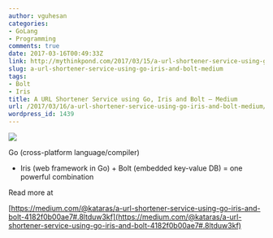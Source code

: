 ```yaml
---
author: vguhesan
categories:
- GoLang
- Programming
comments: true
date: 2017-03-16T00:49:33Z
link: http://mythinkpond.com/2017/03/15/a-url-shortener-service-using-go-iris-and-bolt-medium/
slug: a-url-shortener-service-using-go-iris-and-bolt-medium
tags:
- Bolt
- Iris
title: A URL Shortener Service using Go, Iris and Bolt – Medium
url: /2017/03/16/a-url-shortener-service-using-go-iris-and-bolt-medium/
wordpress_id: 1439
---
```


![](http://i0.wp.com/mythinkpond.files.wordpress.com/2016/11/goframework.png?w=1056)

Go (cross-platform language/compiler)  
+ Iris  (web framework in Go)  + Bolt (embedded key-value DB) = one powerful combination 

Read more at 

[https://medium.com/@kataras/a-url-shortener-service-using-go-iris-and-bolt-4182f0b00ae7#.8ltduw3kf](https://medium.com/@kataras/a-url-shortener-service-using-go-iris-and-bolt-4182f0b00ae7#.8ltduw3kf)
